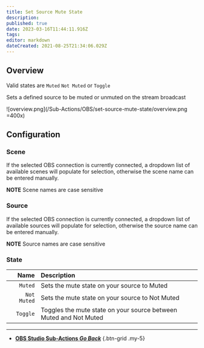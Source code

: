 ```yaml
---
title: Set Source Mute State
description: 
published: true
date: 2023-03-16T11:44:11.916Z
tags: 
editor: markdown
dateCreated: 2021-08-25T21:34:06.029Z
---
```


## Overview
Valid states are `Muted` `Not Muted` or `Toggle`

Sets a defined source to be muted or unmuted on the stream broadcast

![overview.png](/Sub-Actions/OBS/set-source-mute-state/overview.png =400x)

## Configuration
### Scene
If the selected OBS connection is currently connected, a dropdown list of available scenes will populate for selection, otherwise the scene name can be entered manually.

**NOTE** Scene names are case sensitive 

### Source
If the selected OBS connection is currently connected, a dropdown list of available sources will populate for selection, otherwise the source name can be entered manually.

**NOTE** Source names are case sensitive

### State
Name | Description
----:|:------------
`Muted` | Sets the mute state on your source to Muted
`Not Muted` | Sets the mute state on your source to Not Muted
`Toggle` | Toggles the mute state on your source between Muted and Not Muted

---

- [<i class="mdi mdi-chevron-left"></i> **OBS Studio Sub-Actions *Go Back***](/Sub-Actions/OBS)
{.btn-grid .my-5}